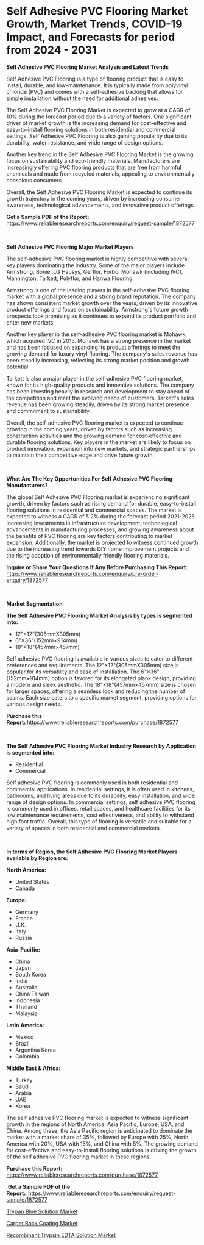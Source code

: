 <p><h1>Self Adhesive PVC Flooring Market Growth, Market Trends, COVID-19 Impact, and Forecasts for period from 2024 - 2031</h1></p><p><strong>Self Adhesive PVC Flooring Market Analysis and Latest Trends</strong></p>
<p><p>Self Adhesive PVC Flooring is a type of flooring product that is easy to install, durable, and low-maintenance. It is typically made from polyvinyl chloride (PVC) and comes with a self-adhesive backing that allows for simple installation without the need for additional adhesives.</p><p>The Self Adhesive PVC Flooring Market is expected to grow at a CAGR of 10% during the forecast period due to a variety of factors. One significant driver of market growth is the increasing demand for cost-effective and easy-to-install flooring solutions in both residential and commercial settings. Self Adhesive PVC Flooring is also gaining popularity due to its durability, water resistance, and wide range of design options.</p><p>Another key trend in the Self Adhesive PVC Flooring Market is the growing focus on sustainability and eco-friendly materials. Manufacturers are increasingly offering PVC flooring products that are free from harmful chemicals and made from recycled materials, appealing to environmentally conscious consumers.</p><p>Overall, the Self Adhesive PVC Flooring Market is expected to continue its growth trajectory in the coming years, driven by increasing consumer awareness, technological advancements, and innovative product offerings.</p></p>
<p><strong>Get a Sample PDF of the Report:&nbsp;</strong> <a href="https://www.reliableresearchreports.com/enquiry/request-sample/1872577">https://www.reliableresearchreports.com/enquiry/request-sample/1872577</a></p>
<p>&nbsp;</p>
<p><strong>Self Adhesive PVC Flooring Major Market Players</strong></p>
<p><p>The self-adhesive PVC flooring market is highly competitive with several key players dominating the industry. Some of the major players include Armstrong, Bonie, LG Hausys, Gerflor, Forbo, Mohawk (including IVC), Mannington, Tarkett, Polyflor, and Hanwa Flooring.</p><p>Armstrong is one of the leading players in the self-adhesive PVC flooring market with a global presence and a strong brand reputation. The company has shown consistent market growth over the years, driven by its innovative product offerings and focus on sustainability. Armstrong's future growth prospects look promising as it continues to expand its product portfolio and enter new markets.</p><p>Another key player in the self-adhesive PVC flooring market is Mohawk, which acquired IVC in 2015. Mohawk has a strong presence in the market and has been focused on expanding its product offerings to meet the growing demand for luxury vinyl flooring. The company's sales revenue has been steadily increasing, reflecting its strong market position and growth potential.</p><p>Tarkett is also a major player in the self-adhesive PVC flooring market, known for its high-quality products and innovative solutions. The company has been investing heavily in research and development to stay ahead of the competition and meet the evolving needs of customers. Tarkett's sales revenue has been growing steadily, driven by its strong market presence and commitment to sustainability.</p><p>Overall, the self-adhesive PVC flooring market is expected to continue growing in the coming years, driven by factors such as increasing construction activities and the growing demand for cost-effective and durable flooring solutions. Key players in the market are likely to focus on product innovation, expansion into new markets, and strategic partnerships to maintain their competitive edge and drive future growth.</p></p>
<p>&nbsp;</p>
<p><strong>What Are The Key Opportunities For Self Adhesive PVC Flooring Manufacturers?</strong></p>
<p><p>The global Self Adhesive PVC Flooring market is experiencing significant growth, driven by factors such as rising demand for durable, easy-to-install flooring solutions in residential and commercial spaces. The market is expected to witness a CAGR of 5.2% during the forecast period 2021-2026. Increasing investments in infrastructure development, technological advancements in manufacturing processes, and growing awareness about the benefits of PVC flooring are key factors contributing to market expansion. Additionally, the market is projected to witness continued growth due to the increasing trend towards DIY home improvement projects and the rising adoption of environmentally friendly flooring materials.</p></p>
<p><strong>Inquire or Share Your Questions If Any Before Purchasing This Report:</strong> <a href="https://www.reliableresearchreports.com/enquiry/pre-order-enquiry/1872577">https://www.reliableresearchreports.com/enquiry/pre-order-enquiry/1872577</a></p>
<p>&nbsp;</p>
<p><strong>Market Segmentation</strong></p>
<p><strong>The Self Adhesive PVC Flooring Market Analysis by types is segmented into:</strong></p>
<p><ul><li>12"×12"(305mmX305mm)</li><li>6"×36"(152mm×914mm)</li><li>18"×18"(457mm×457mm)</li></ul></p>
<p><p>Self adhesive PVC flooring is available in various sizes to cater to different preferences and requirements. The 12"×12"(305mmX305mm) size is popular for its versatility and ease of installation. The 6"×36"(152mm×914mm) option is favored for its elongated plank design, providing a modern and sleek aesthetic. The 18"×18"(457mm×457mm) size is chosen for larger spaces, offering a seamless look and reducing the number of seams. Each size caters to a specific market segment, providing options for various design needs.</p></p>
<p><strong>Purchase this Report:&nbsp;</strong><a href="https://www.reliableresearchreports.com/purchase/1872577">https://www.reliableresearchreports.com/purchase/1872577</a></p>
<p>&nbsp;</p>
<p><strong>The Self Adhesive PVC Flooring Market Industry Research by Application is segmented into:</strong></p>
<p><ul><li>Residential</li><li>Commercial</li></ul></p>
<p><p>Self adhesive PVC flooring is commonly used in both residential and commercial applications. In residential settings, it is often used in kitchens, bathrooms, and living areas due to its durability, easy installation, and wide range of design options. In commercial settings, self adhesive PVC flooring is commonly used in offices, retail spaces, and healthcare facilities for its low maintenance requirements, cost effectiveness, and ability to withstand high foot traffic. Overall, this type of flooring is versatile and suitable for a variety of spaces in both residential and commercial markets.</p></p>
<p>&nbsp;</p>
<p><strong>In terms of Region, the Self Adhesive PVC Flooring Market Players available by Region are:</strong></p>
<p>
    <p> <strong> North America: </strong>
        <ul>
            <li>United States</li>
            <li>Canada</li>
        </ul>
        </p> 
    <p> <strong> Europe: </strong>
        <ul>
            <li>Germany</li>
            <li>France</li>
            <li>U.K.</li>
            <li>Italy</li>
            <li>Russia</li>
        </ul>
        </p> 
    <p> <strong> Asia-Pacific: </strong>
        <ul>
            <li>China</li>
            <li>Japan</li>
            <li>South Korea</li>
            <li>India</li>
            <li>Australia</li>
            <li>China Taiwan</li>
            <li>Indonesia</li>
            <li>Thailand</li>
            <li>Malaysia</li>
        </ul>
        </p> 
    <p> <strong> Latin America: </strong>
        <ul>
            <li>Mexico</li>
            <li>Brazil</li>
            <li>Argentina Korea</li>
            <li>Colombia</li>
        </ul>
        </p> 
    <p> <strong> Middle East & Africa: </strong>
        <ul>
            <li>Turkey</li>
            <li>Saudi</li>
            <li>Arabia</li>
            <li>UAE</li>
            <li>Korea</li>
        </ul>
    </p>
    </p>
<p><p>The self adhesive PVC flooring market is expected to witness significant growth in the regions of North America, Asia Pacific, Europe, USA, and China. Among these, the Asia Pacific region is anticipated to dominate the market with a market share of 35%, followed by Europe with 25%, North America with 20%, USA with 15%, and China with 5%. The growing demand for cost-effective and easy-to-install flooring solutions is driving the growth of the self adhesive PVC flooring market in these regions.</p></p>
<p><strong>Purchase this Report: </strong><a href="https://www.reliableresearchreports.com/purchase/1872577">https://www.reliableresearchreports.com/purchase/1872577</a></p>
<p>&nbsp;<strong>Get a Sample PDF of the Report:&nbsp;&nbsp;</strong><a href="https://www.reliableresearchreports.com/enquiry/request-sample/1872577">https://www.reliableresearchreports.com/enquiry/request-sample/1872577</a></p>
<p><strong></strong></p>
<p><p><a href="https://view.publitas.com/reportprime-1/trypan-blue-solution-market-size-furnishes-valuable-information-encompassing-market-share-market-trends-and-projections-spanning-from-2023-to-2030/">Trypan Blue Solution Market</a></p><p><a href="https://github.com/Alonsoolds3wq1d81czn8rbol/Market-Research-Report-List-1/blob/main/carpet-back-coating-market.md">Carpet Back Coating Market</a></p><p><a href="https://view.publitas.com/reportprime-1/recombinant-trypsin-edta-solution-market-size-growing-and-forecasted-for-period-from-2023-2030-and-provides-complete-market-analysis-of-this-market/">Recombinant Trypsin EDTA Solution Market</a></p></p>